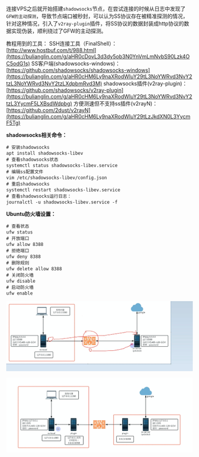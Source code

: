 连接VPS之后就开始搭建`shadowsocks`节点，在尝试连接的时候从日志中发现了`GFW的主动探测`，导致节点端口被秒封，可以认为SS协议存在被精准探测的情况，针对这种情况，引入了`v2ray-plugin`插件，将SS协议的数据封装成http协议的数据实现伪装，顺利绕过了GFW的主动探测。

教程用到的工具：
SSH连接工具（FinalShell）：[http://www.hostbuf.com/t/988.html](https://bulianglin.com/g/aHR0cDovL3d3dy5ob3N0YnVmLmNvbS90Lzk4OC5odG1s)
SS客户端(shadowsocks-windows)： [https://github.com/shadowsocks/shadowsocks-windows](https://bulianglin.com/g/aHR0cHM6Ly9naXRodWIuY29tL3NoYWRvd3NvY2tzL3NoYWRvd3NvY2tzLXdpbmRvd3M)
shadowsocks插件(v2ray-plugin)：[https://github.com/shadowsocks/v2ray-plugin](https://bulianglin.com/g/aHR0cHM6Ly9naXRodWIuY29tL3NoYWRvd3NvY2tzL3YycmF5LXBsdWdpbg)
方便测速但不支持ss插件(v2rayN)：[https://github.com/2dust/v2rayN](https://bulianglin.com/g/aHR0cHM6Ly9naXRodWIuY29tLzJkdXN0L3YycmF5Tg)

**shadowsocks相关命令：**

```shell
# 安装shadowsocks
apt install shadowsocks-libev
# 查看shadowsocks状态
systemctl status shadowsocks-libev.service
# 编辑ss配置文件
vim /etc/shadowsocks-libev/config.json
# 重启shadowsocks
systemctl restart shadowsocks-libev.service
# 查看shadowsocks运行日志：
journalctl -u shadowsocks-libev.service -f
```

**Ubuntu防火墙设置：**

```shell
# 查看状态
ufw status
# 开放端口
ufw allow 8388
# 拒绝端口
ufw deny 8388
# 删除规则
ufw delete allow 8388
# 关闭防火墙
ufw disable
# 启动防火墙
ufw enable
```

![1689167012704](assets/02创建VPS与SS节点搭建/1689167012704.jpg)

![微信截图_20230712210505](assets/02创建VPS与SS节点搭建/微信截图_20230712210505.png)